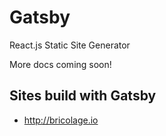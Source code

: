 # Gatsby
React.js Static Site Generator

More docs coming soon!

## Sites build with Gatsby
* http://bricolage.io
